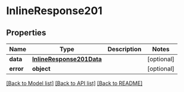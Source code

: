 # InlineResponse201

## Properties
Name | Type | Description | Notes
------------ | ------------- | ------------- | -------------
**data** | [**InlineResponse201Data**](InlineResponse201Data.md) |  | [optional] 
**error** | **object** |  | [optional] 

[[Back to Model list]](../README.md#documentation-for-models) [[Back to API list]](../README.md#documentation-for-api-endpoints) [[Back to README]](../README.md)


